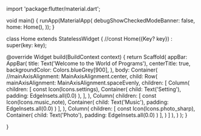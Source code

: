 import 'package:flutter/material.dart';


void main() {
runApp(MaterialApp(
debugShowCheckedModeBanner: false,
home: Home(),
));
}

class Home extends StatelessWidget {
//const Home({Key? key}) : super(key: key);

@override
Widget build(BuildContext context) {
return Scaffold(
appBar: AppBar(
title: Text('Welcome to the World of Programs'),
centerTitle: true,
backgroundColor: Colors.blueGrey[900],
),
body: Container(
//mainAxisAlignment: MainAxisAlignment.center,
child: Row(
mainAxisAlignment: MainAxisAlignment.spaceEvenly,
children: <Widget>[
Column(
children: <Widget>[
const Icon(Icons.settings),
Container(
child: Text('Setting'),
padding: EdgeInsets.all(0.0)
),
],
),
Column(
children: <Widget>[
const Icon(Icons.music_note),
Container(
child: Text('Music'),
padding: EdgeInsets.all(0.0)
)
],
),
Column(
children: <Widget>[
const Icon(Icons.photo_sharp),
Container(
child: Text('Photo'),
padding: EdgeInsets.all(0.0)
)
],
)
]
),
)
);
}

}









